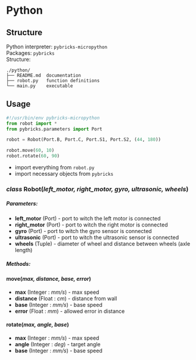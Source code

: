 # Python
## Structure
Python interpreter: `pybricks-micropython` <br>
Packages: `pybricks` <br>
Structure:
```
./python/
├── README.md  documentation
├── robot.py   function definitions
└── main.py    executable
```
## Usage
```python
#!/usr/bin/env pybricks-micropython
from robot import *
from pybricks.parameters import Port

robot = Robot(Port.B, Port.C, Port.S1, Port.S2, (44, 180))

robot.move(60, 10)
robot.rotate(60, 90)
```

* import everything from `robot.py`
* import necessary objects from `pybricks`

### *class* Robot(*left_motor, right_motor, gyro, ultrasonic, wheels*)
##### Parameters:
* **left_motor** (Port) - port to witch the left motor is connected
* **right_motor** (Port) - port to witch the right motor is connected
* **gyro** (Port) - port to witch the gyro sensor is connected
* **ultrasonic** (Port) - port to witch the ultrasonic sensor is connected
* **wheels** (Tuple) - diameter of wheel and distance between wheels (axle length)

##### Methods:
####  move(*max, distance, base, error*)
* **max** (Integer : *mm/s*) - max speed
* **distance** (Float : *cm*) - distance from wall
* **base** (Integer : *mm/s*) - base speed
* **error** (Float : *mm*) - allowed error in distance

####  rotate(*max, angle, base*)
* **max** (Integer : *mm/s*) - max speed
* **angle** (Integer : *deg*) - target angle
* **base** (Integer : *mm/s*) - base speed
